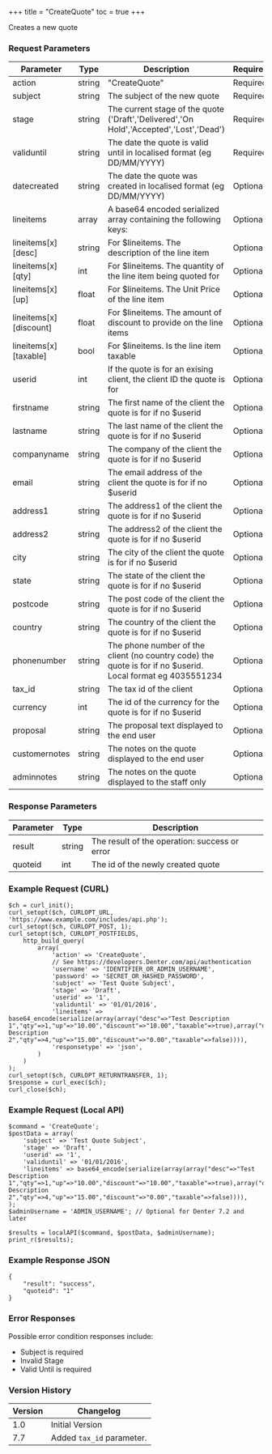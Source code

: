 +++
title = "CreateQuote"
toc = true
+++

Creates a new quote

### Request Parameters

| Parameter | Type | Description | Required |
| --------- | ---- | ----------- | -------- |
| action | string | "CreateQuote" | Required |
| subject | string | The subject of the new quote | Required |
| stage | string | The current stage of the quote ('Draft','Delivered','On Hold','Accepted','Lost','Dead') | Required |
| validuntil | string | The date the quote is valid until in localised format (eg DD/MM/YYYY) | Required |
| datecreated | string | The date the quote was created in localised format (eg DD/MM/YYYY) | Optional |
| lineitems | array | A base64 encoded serialized array containing the following keys: | Optional |
| lineitems[x][desc] | string | For $lineitems. The description of the line item | Optional |
| lineitems[x][qty] | int | For $lineitems. The quantity of the line item being quoted for | Optional |
| lineitems[x][up] | float | For $lineitems. The Unit Price of the line item | Optional |
| lineitems[x][discount] | float | For $lineitems. The amount of discount to provide on the line items | Optional |
| lineitems[x][taxable] | bool | For $lineitems. Is the line item taxable | Optional |
| userid | int | If the quote is for an exising client, the client ID the quote is for | Optional |
| firstname | string | The first name of the client the quote is for if no $userid | Optional |
| lastname | string | The last name of the client the quote is for if no $userid | Optional |
| companyname | string | The company of the client the quote is for if no $userid | Optional |
| email | string | The email address of the client the quote is for if no $userid | Optional |
| address1 | string | The address1 of the client the quote is for if no $userid | Optional |
| address2 | string | The address2 of the client the quote is for if no $userid | Optional |
| city | string | The city of the client the quote is for if no $userid | Optional |
| state | string | The state of the client the quote is for if no $userid | Optional |
| postcode | string | The post code of the client the quote is for if no $userid | Optional |
| country | string | The country of the client the quote is for if no $userid | Optional |
| phonenumber | string | The phone number of the client (no country code) the quote is for if no $userid. Local format eg 4035551234 | Optional |
| tax_id | string | The tax id of the client | Optional |
| currency | int | The id of the currency for the quote is for if no $userid | Optional |
| proposal | string | The proposal text displayed to the end user | Optional |
| customernotes | string | The notes on the quote displayed to the end user | Optional |
| adminnotes | string | The notes on the quote displayed to the staff only | Optional |

### Response Parameters

| Parameter | Type | Description |
| --------- | ---- | ----------- |
| result | string | The result of the operation: success or error |
| quoteid | int | The id of the newly created quote |


### Example Request (CURL)

```
$ch = curl_init();
curl_setopt($ch, CURLOPT_URL, 'https://www.example.com/includes/api.php');
curl_setopt($ch, CURLOPT_POST, 1);
curl_setopt($ch, CURLOPT_POSTFIELDS,
    http_build_query(
        array(
            'action' => 'CreateQuote',
            // See https://developers.Denter.com/api/authentication
            'username' => 'IDENTIFIER_OR_ADMIN_USERNAME',
            'password' => 'SECRET_OR_HASHED_PASSWORD',
            'subject' => 'Test Quote Subject',
            'stage' => 'Draft',
            'userid' => '1',
            'validuntil' => '01/01/2016',
            'lineitems' => base64_encode(serialize(array(array("desc"=>"Test Description 1","qty"=>1,"up"=>"10.00","discount"=>"10.00","taxable"=>true),array("desc"=>"Test Description 2","qty"=>4,"up"=>"15.00","discount"=>"0.00","taxable"=>false)))),
            'responsetype' => 'json',
        )
    )
);
curl_setopt($ch, CURLOPT_RETURNTRANSFER, 1);
$response = curl_exec($ch);
curl_close($ch);
```


### Example Request (Local API)

```
$command = 'CreateQuote';
$postData = array(
    'subject' => 'Test Quote Subject',
    'stage' => 'Draft',
    'userid' => '1',
    'validuntil' => '01/01/2016',
    'lineitems' => base64_encode(serialize(array(array("desc"=>"Test Description 1","qty"=>1,"up"=>"10.00","discount"=>"10.00","taxable"=>true),array("desc"=>"Test Description 2","qty"=>4,"up"=>"15.00","discount"=>"0.00","taxable"=>false)))),
);
$adminUsername = 'ADMIN_USERNAME'; // Optional for Denter 7.2 and later

$results = localAPI($command, $postData, $adminUsername);
print_r($results);
```


### Example Response JSON

```
{
    "result": "success",
    "quoteid": "1"
}
```


### Error Responses

Possible error condition responses include:

* Subject is required
* Invalid Stage
* Valid Until is required


### Version History

| Version | Changelog |
| ------- | --------- |
| 1.0 | Initial Version |
| 7.7 | Added `tax_id` parameter. |
